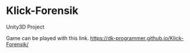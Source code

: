 # Klick-Forensik
Unity3D Project

Game can be played with this link.
https://dk-programmer.github.io/Klick-Forensik/
